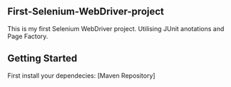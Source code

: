 ## First-Selenium-WebDriver-project
This is my first Selenium WebDriver project.
Utilising JUnit anotations and Page Factory.
## Getting Started 
First install your dependecies:
[Maven Repository]

